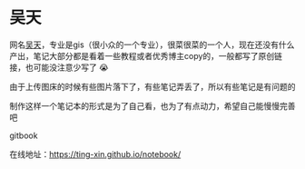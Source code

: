 吴天
========

网名[吴天](https://github.com/Ting-xin)，专业是gis（很小众的一个专业），很菜很菜的一个人，现在还没有什么产出，笔记大部分都是看着一些教程或者优秀博主copy的，一般都写了原创链接，也可能没注意少写了 :sob: ​

由于上传图床的时候有些图片落下了，有些笔记弄丢了，所以有些笔记是有问题的

制作这样一个笔记本的形式是为了自己看，也为了有点动力，希望自己能慢慢完善吧

gitbook 

在线地址：https://ting-xin.github.io/notebook/